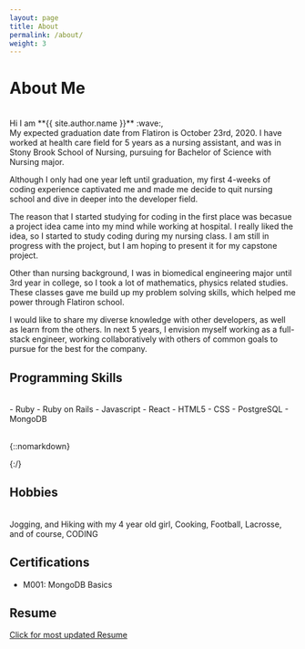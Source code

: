 ```yaml
---
layout: page
title: About
permalink: /about/
weight: 3
---
```


# **About Me**
<br>
Hi I am **{{ site.author.name }}** :wave:,<br>
My expected graduation date from Flatiron is October 23rd, 2020. I have worked at health care field for 5 years as a nursing assistant, and was in Stony Brook School of Nursing, pursuing for Bachelor of Science with Nursing major.

Although I only had one year left until graduation, my first 4-weeks of coding experience captivated me and made me decide to quit nursing school and dive in deeper into the developer field. 

The reason that I started studying for coding in the first place was becasue a project idea came into my mind while working at hospital. I really liked the idea, so I started to study coding during my nursing class. I am still in progress with the project, but I am hoping to present it for my capstone project.

Other than nursing background, I was in biomedical engineering major until 3rd year in college, so I took a lot of mathematics, physics related studies. These classes gave me build up my problem solving skills, which helped me power through Flatiron school. 

I would like to share my diverse knowledge with other developers, as well as learn from the others. In next 5 years, I envision myself working as a full-stack engineer, working collaboratively with others of common goals to pursue for the best for the company.

## Programming Skills
<br>
<div style="display:flex">
- Ruby
- Ruby on Rails
- Javascript
- React
- HTML5
- CSS 
- PostgreSQL
- MongoDB
</div>
<!-- ![](../images/language_icons/bootstrap-plain-wordmark.svg) -->
<br>

{::nomarkdown}

{:/}



<!-- <div class="row">
{% include about/skills.html title="Programming Skills" source=site.data.programming-skills %}
{% include about/skills.html title="Other Skills" source=site.data.other-skills %}
</div> -->

## Hobbies
<br>
Jogging, and Hiking with my 4 year old girl, Cooking, Football, Lacrosse, and of course, CODING  
<br>

## Certifications
- M001: MongoDB Basics


## Resume
<!-- ![](../images/Resume.png) -->
<a href="https://drive.google.com/file/d/1wu4Y1qK-GAHyaLMmdUoMWxxFbGV1weus/view?usp=sharing" target="_blank">Click for most updated Resume</a>

